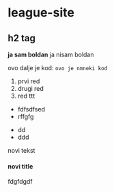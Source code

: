 # league-site

## h2 tag

**ja sam boldan** ja nisam boldan

ovo dalje je kod: `ovo je nmneki kod` 

1. prvi red
2. drugi red
3. red ttt

* fdfsdfsed
* rffgfg
 
 - dd
 - ddd

novi tekst

#### novi title
fdgfdgdf
